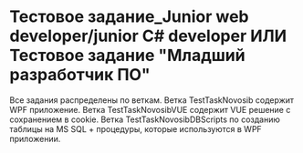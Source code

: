 <h1 align="left">Тестовое задание_Junior web developer/junior С# developer ИЛИ Тестовое задание "Младший разработчик ПО"</h1>

Все задания распределены по веткам.
Ветка TestTaskNovosib содержит WPF приложение.
Ветка TestTaskNovosibVUE содержит VUE решение с сохранением в cookie.
Ветка TestTaskNovosibDBScripts по созданию таблицы на MS SQL + процедуры, которые используются в WPF приложении.
